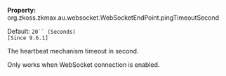 **Property:**
org.zkoss.zkmax.au.websocket.WebSocketEndPoint.pingTimeoutSecond

Default:  `20`` (Seconds)`  
`[Since 9.6.1]`

The heartbeat mechanism timeout in second.

Only works when WebSocket connection is enabled.
